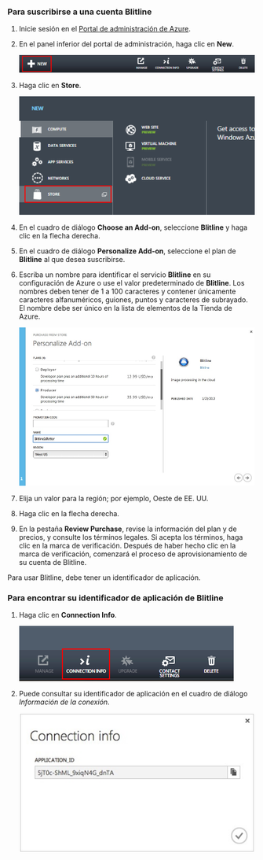 ### Para suscribirse a una cuenta Blitline

1.  Inicie sesión en el [Portal de administración de Azure][Portal de administración de Azure].

2.  En el panel inferior del portal de administración, haga clic en **New**.

    ![command-bar-new][command-bar-new]

3.  Haga clic en **Store**.

    ![tienda-blitline][tienda-blitline]

4.  En el cuadro de diálogo **Choose an Add-on**, seleccione **Blitline** y haga clic en la flecha derecha.

5.  En el cuadro de diálogo **Personalize Add-on**, seleccione el plan de **Blitline** al que desea suscribirse.

6.  Escriba un nombre para identificar el servicio **Blitline** en su configuración de Azure o use el valor predeterminado de **Blitline**. Los nombres deben tener de 1 a 100 caracteres y contener únicamente caracteres alfanuméricos, guiones, puntos y caracteres de subrayado. El nombre debe ser único en la lista de elementos de la Tienda de Azure.

    ![store-screen-1][store-screen-1]

7.  Elija un valor para la región; por ejemplo, Oeste de EE. UU.

8.  Haga clic en la flecha derecha.

9.  En la pestaña **Review Purchase**, revise la información del plan y de precios, y consulte los términos legales. Si acepta los términos, haga clic en la marca de verificación. Después de haber hecho clic en la marca de verificación, comenzará el proceso de aprovisionamiento de su cuenta de Blitline.

Para usar Blitline, debe tener un identificador de aplicación.

### Para encontrar su identificador de aplicación de Blitline

1.  Haga clic en **Connection Info**.

    ![botón-información-conexión-blitline][botón-información-conexión-blitline]

2.  Puede consultar su identificador de aplicación en el cuadro de diálogo *Información de la conexión*.

    ![información-conexión-blitline][información-conexión-blitline]

<!--images-->

  [Portal de administración de Azure]: https://manage.windowsazure.com/
  [command-bar-new]: ./media/blitline-signup/blitline_bar_new.png
  [tienda-blitline]: ./media/blitline-signup/blitline_offerings_store.png
  [store-screen-1]: ./media/blitline-signup/blitline_purchase.jpg
  [botón-información-conexión-blitline]: ./media/blitline-signup/blitline_connection_info_button.png
  [información-conexión-blitline]: ./media/blitline-signup/blitline_connection_info_screen.jpeg
